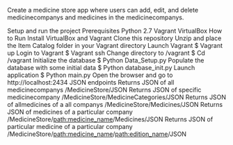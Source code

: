 Create a medicine store app where users can add, edit, and delete medicinecompanys and medicines in the medicinecompanys.

Setup and run the project
Prerequisites
Python 2.7
Vagrant
VirtualBox
How to Run
Install VirtualBox and Vagrant
Clone this repository
Unzip and place the Item Catalog folder in your Vagrant directory
Launch Vagrant
$ Vagrant up 
Login to Vagrant
$ Vagrant ssh
Change directory to /vagrant
$ Cd /vagrant
Initialize the database
$ Python Data_Setup.py
Populate the database with some initial data
$ Python database_init.py
Launch application
$ Python main.py
Open the browser and go to http://localhost:2434
JSON endpoints
Returns JSON of all medicinecompanys
/MedicineStore/JSON
Returns JSON of specific medicinecompany
/MedicineStore/MedicineCategories/JSON
Returns JSON of allmedicines of a all companys
/MedicineStore/Medicines/JSON
Returns JSON of medicines of a particular company
/MedicineStore/<path:medicine_name>/Medicines/JSON
Returns JSON of particular medicine of a particular company
/MedicineStore/<path:medicine_name>/<path:edition_name>/JSON